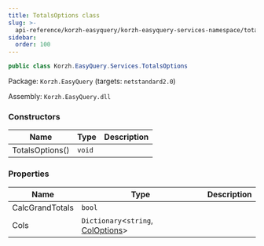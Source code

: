 ```yaml
---
title: TotalsOptions class
slug: >-
  api-reference/korzh-easyquery/korzh-easyquery-services-namespace/totalsoptions-class
sidebar:
  order: 100
---
```


```csharp
public class Korzh.EasyQuery.Services.TotalsOptions

```
Package: `Korzh.EasyQuery` (targets: `netstandard2.0`)

Assembly: `Korzh.EasyQuery.dll`

### Constructors

| Name | Type | Description | 
| --- | --- | --- | 
| TotalsOptions() | `void` |  | 


### Properties

| Name | Type | Description | 
| --- | --- | --- | 
| CalcGrandTotals | `bool` |  | 
| Cols | `Dictionary`&lt;`string`, [ColOptions](///easyquery/docs/api-reference/korzh-easyquery/korzh-easyquery-services-namespace/totalsoptions-coloptions-class)&gt; |  |
